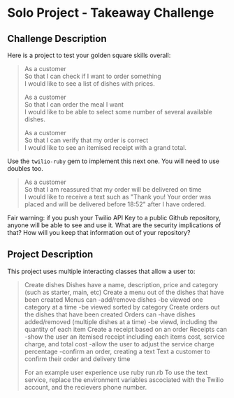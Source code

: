 # Solo Project - Takeaway Challenge

## Challenge Description

Here is a project to test your golden square skills overall:

> As a customer  
> So that I can check if I want to order something  
> I would like to see a list of dishes with prices.
> 
> As a customer  
> So that I can order the meal I want  
> I would like to be able to select some number of several available dishes.
> 
> As a customer  
> So that I can verify that my order is correct  
> I would like to see an itemised receipt with a grand total.

Use the `twilio-ruby` gem to implement this next one. You will need to use
doubles too.

> As a customer  
> So that I am reassured that my order will be delivered on time  
> I would like to receive a text such as "Thank you! Your order was placed and
> will be delivered before 18:52" after I have ordered.

Fair warning: if you push your Twilio API Key to a public Github repository,
anyone will be able to see and use it. What are the security implications of
that? How will you keep that information out of your repository?

## Project Description

This project uses multiple interacting classes that allow a user to:
> Create dishes
> Dishes have a name, description, price and category (such as starter, main, etc)
> Create a menu out of the dishes that have been created
> Menus can -add/remove dishes
>           -be viewed one category at a time
>           -be viewed sorted by category
> Create orders out the dishes that have been created
> Orders can -have dishes added/removed (multiple dishes at a time)
>             -be viewd, including the quantity of each item
> Create a receipt based on an order
> Receipts can -show the user an itemised receipt including each items cost, service charge, and total cost
>              -allow the user to adjust the service charge percentage
>              -confirm an order, creating a text
> Text a customer to confirm their order and delivery time
>
> For an example user experience use ruby run.rb
> To use the text service, replace the environment variables ascociated with the Twilio account, and the recievers phone number.
  
